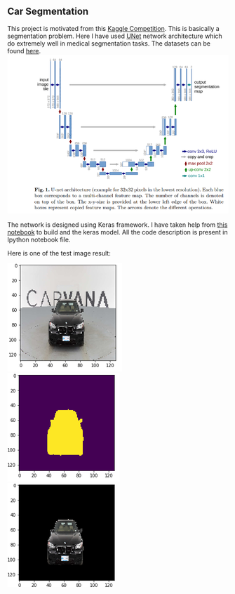 ## Car Segmentation
This project is motivated from this [Kaggle Competition](https://www.kaggle.com/c/carvana-image-masking-challenge). This is basically a segmentation problem. Here I have used [UNet](https://arxiv.org/abs/1505.04597) network architecture which do extremely well in medical segmentation tasks. The datasets can be found [here](https://www.kaggle.com/c/carvana-image-masking-challenge/data).
![Unet Architecture](https://github.com/Mushahid2521/Car_Segmentation/blob/master/Unet_architecture.PNG)

The network is designed using Keras framework. I have taken help from [this notebook](https://www.kaggle.com/keegil/keras-u-net-starter-lb-0-277/notebook) to build and the keras model. All the code description is present in Ipython notebook file.

Here is one of the test image result:



![Image](https://github.com/Mushahid2521/Car_Segmentation/blob/master/image.PNG) ![mask](https://github.com/Mushahid2521/Car_Segmentation/blob/master/mask.PNG) ![masked car](https://github.com/Mushahid2521/Car_Segmentation/blob/master/mask_img.png)

